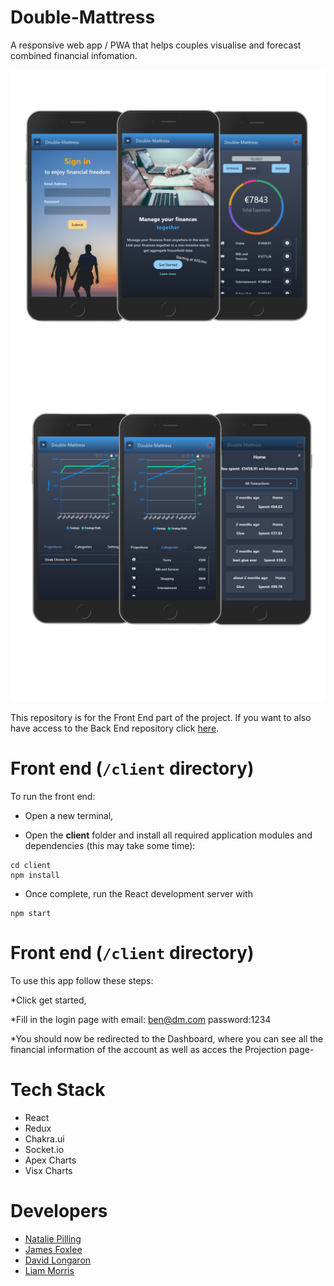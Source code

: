 # Double-Mattress

A responsive web app / PWA that helps couples visualise and forecast combined financial infomation.

<p align="center">
  <img src="DM IMG 1.png" />
  <img src="DM IMG 2.png" />
</p>


This repository is for the Front End part of the project. If you want to also have access to the Back End repository click [here](https://github.com/pillllo/double-mattress-server#readme "Server Readme link").


# Front end (`/client` directory)

To run the front end:

* Open a new terminal,

* Open the **client** folder and install all required application modules and dependencies (this may take some time):

```
cd client
npm install
```
* Once complete, run the React development server with

```
npm start
```
# Front end (`/client` directory)

To use this app follow these steps:

*Click get started,

*Fill in the login page with email: ben@dm.com password:1234 

*You should now be redirected to the Dashboard, where you can see all the financial information of the account as well as acces the Projection page-

# Tech Stack

- React 
- Redux 
- Chakra.ui 
- Socket.io 
- Apex Charts 
- Visx Charts


# Developers

- [Natalie Pilling](https://github.com/pillllo "Natalie Pilling")
- [James Foxlee](https://github.com/cortexlock "James Foxlee")
- [David Longaron](https://github.com/MrDfu "David Longaron")
- [Liam Morris](https://github.com/Aothe "Liam Morris")

